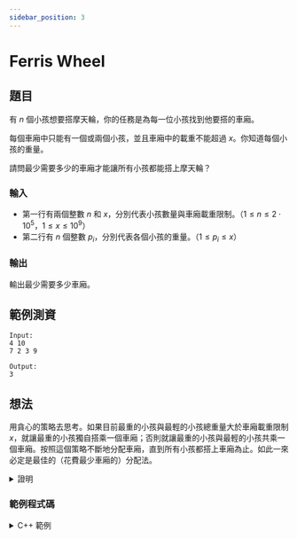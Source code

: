 ```yaml
---
sidebar_position: 3
---
```

Ferris Wheel 
===

題目
---
有 $n$ 個小孩想要搭摩天輪，你的任務是為每一位小孩找到他要搭的車廂。

每個車廂中只能有一個或兩個小孩，並且車廂中的載重不能超過 $x$。你知道每個小孩的重量。

請問最少需要多少的車廂才能讓所有小孩都能搭上摩天輪？

### 輸入
- 第一行有兩個整數 $n$ 和 $x$，分別代表小孩數量與車廂載重限制。（$1 \le n \le 2 \cdot 10^5$，$1 \le x \le 10^9$）
- 第二行有 $n$ 個整數 $p_i$，分別代表各個小孩的重量。（$1 \le p_i \le x$）

### 輸出
輸出最少需要多少車廂。

範例測資
---

```
Input:
4 10
7 2 3 9

Output:
3
```

想法
---
用貪心的策略去思考。如果目前最重的小孩與最輕的小孩總重量大於車廂載重限制 $x$，就讓最重的小孩獨自搭乘一個車廂；否則就讓最重的小孩與最輕的小孩共乘一個車廂。按照這個策略不斷地分配車廂，直到所有小孩都搭上車廂為止。如此一來必定是最佳的（花費最少車廂的）分配法。

<details>
<summary>證明</summary>
為了證明按照上面的策略產生的分配法是最佳的，我們要說明它花費的車廂數輛不會比任何最佳分配法還要多。為了方便說明，我們將小孩編號依體重由輕到重排序為 $c_1, \ldots, c_n$，並且將各自的體重表示為 $\bar{p}_i = p_{c_i}$，也就是說有 $\bar{p}_i \le \bar{p}_{i+1}$。

首先，若 $\bar{p}_1 + \bar{p}_n > x$，那麼對任何 $i$ 也都會有 $\bar{p}_i + \bar{p}_n > x$，表示這時體重最重的 $c_n$ 在任何分配法下都無法與其他小孩 $c_i$ 共乘而必須獨自搭乘一個車廂。這時按照我們的策略來分配車廂並不會比任何最佳分配法還要差。

假設 $\bar{p}_1 + \bar{p}_n \le x$，代表最輕的 $c_1$ 可以與最重的 $c_n$ 共乘而不超出車廂載重限制。假設 $\mathcal{F}$ 是一個最佳的分配法。我們知道至少有一個車廂是兩人共乘的，否則我們就能讓 $c_1$ 與 $c_n$ 共乘來製造出花費車廂數更少的分配法而產生矛盾。

> 若想要嚴格定義分配法 $\mathcal{F}$，假設 $R$ 為所有小孩的集合，我們可以把 $\mathcal{F}$ 定義為 $R$ 的分割，並使任意的 $G \in \mathcal{F}$ 都滿足 $|G| \le 2$。也就是說 $\mathcal{F}$ 的元素是兩兩不相交的非空集合 $G \subseteq R$，各自代表一個車廂。

如果在分配法 $\mathcal{F}$ 中最輕的 $c_1$ 沒有與任何小孩共乘，那我們可以將任意一個共乘車廂中的任意一個小孩與 $c_1$ 交換，製造出另一個分配法 $\mathcal{F}^\ast$。因為車廂數量不變，分配法 $\mathcal{F}^\ast$ 必定也是最佳分配法。所以不妨假設 $\mathcal{F}$ 中的 $c_1$ 已經與某個小孩共乘了，那麼我們會有三種情況：
1. 最輕的 $c_1$ 恰好與最重的 $c_n$ 共乘。
2. 最輕的 $c_1$ 與 $c_k$ 共乘，而最重的 $c_n$ 沒有與任何小孩共乘。那我們直接將 $c_k$ 與 $c_n$ 交換就可製造出一個 $c_1$ 與 $c_n$ 共乘的最佳分配法。
3. 最輕的 $c_1$ 與 $c_k$ 共乘，而最重的 $c_n$ 與 $c_j$ 共乘。因為 $\bar{p}_j + \bar{p}_k \le \bar{p}_j + \bar{p}_n \le x$，可知 $c_k$ 也可與 $c_j$ 共乘而不超出車廂載重限制。那麼我們一樣可以直接將 $c_k$ 與 $c_n$ 交換來製造出一個 $c_1$ 與 $c_n$ 共乘的最佳分配法。

所以總會有個最佳分配法跟我們的策略一樣是讓 $c_1$ 與 $c_n$ 共乘的，表示這時按照我們的策略來分配車廂也一樣不會比任何最佳分配法還要差。

按照同樣的策略不斷對剩下的小孩分配車廂，因為總是不比最佳分配法差，於是這個策略也會製造出一個最佳分配法。
</details>

### 範例程式碼
<details>
<summary>C++ 範例</summary>
```cpp
#include <bits/stdc++.h>
using namespace std;

int main() {
    int n, m;
    int arr[200005];
    cin >> n >> m;
    for(int i = 0; i < n; i++)
        cin >> arr[i];
    sort(arr, arr + n);

    int l = 0, ans = 0;
    for(int r = n-1; r >= l; r--) {
        if(arr[l] + arr[r] <= m) {
            l++;
        }
        ans++;
    }
    cout << ans;
}
```
</details>